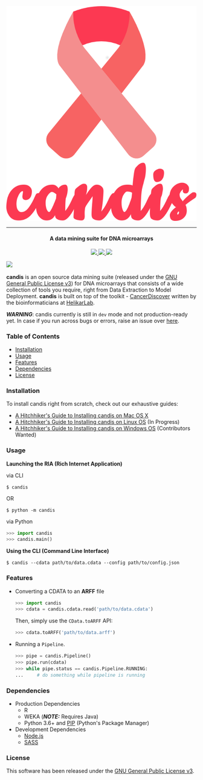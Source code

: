 <div align="center">
  <img src=".github/logo-w-title.png" width="512">
</div>

---

<h4 align="center">
  A data mining suite for DNA microarrays
</h4>

<p align="center">
  <a href="http://candis.readthedocs.io">
    <img src="https://readthedocs.org/projects/candis/badge/?version=latest"/>
  </a>
  <a href="https://saythanks.io/to/achillesrasquinha">
    <img src="https://img.shields.io/badge/Say%20Thanks-!-1EAEDB.svg?style=flat-square">
  </a>
  <a href="https://paypal.me/achillesrasquinha">
    <img src="https://img.shields.io/badge/Donate-%24-blue.svg?style=flat-square">
  </a>
</p>

![](.github/ria.gif)

**candis** is an open source data mining suite (released under the [GNU General Public License v3](LICENSE)) for DNA microarrays that consists of a wide collection of tools you require, right from Data Extraction to Model Deployment. **candis** is built on top of the toolkit - [CancerDiscover](http://github.com/HelikarLab/CancerDiscover) written by the bioinformaticians at [HelikarLab](helikarlab.org).

***WARNING***: candis currently is still in `dev` mode and not production-ready yet. In case if you run across bugs or errors, raise an issue over [here](https://github.com/achillesrasquinha/candis/issues).

### Table of Contents
* [Installation](#installation)
* [Usage](#usage)
* [Features](#features)
* [Dependencies](#dependencies)
* [License](#license)

### Installation
To install candis right from scratch, check out our exhaustive guides:
* [A Hitchhiker's Guide to Installing candis on Mac OS X](https://github.com/achillesrasquinha/candis/wiki/A-Hitchhiker's-Guide-to-Installing-candis-on-Mac-OS-X)
* [A Hitchhiker's Guide to Installing candis on Linux OS](https://github.com/achillesrasquinha/candis/wiki/A-Hitchhiker's-Guide-to-Installing-candis-on-Linux-OS) (In Progress)
* [A Hitchhiker's Guide to Installing candis on Windows OS](https://github.com/achillesrasquinha/candis/wiki/A-Hitchhiker's-Guide-to-Installing-candis-on-Windows-OS) (Contributors Wanted)

### Usage
**Launching the RIA (Rich Internet Application)**

via CLI
```
$ candis
```
OR
```
$ python -m candis
```

via Python
```python
>>> import candis
>>> candis.main()
```

**Using the CLI (Command Line Interface)**

```
$ candis --cdata path/to/data.cdata --config path/to/config.json
```

### Features
* Converting a CDATA to an **ARFF** file

  ```python
  >>> import candis
  >>> cdata = candis.cdata.read('path/to/data.cdata')
  ```

  Then, simply use the `CData.toARFF` API:

  ```python
  >>> cdata.toARFF('path/to/data.arff')
  ```

* Running a `Pipeline`.
  ```python
  >>> pipe = candis.Pipeline()
  >>> pipe.run(cdata)
  >>> while pipe.status == candis.Pipeline.RUNNING:
  ...     # do something while pipeline is running
  ```

### Dependencies
* Production Dependencies
  * R
  * WEKA (***NOTE:*** Requires Java)
  * Python 3.6+ and [PIP](https://pip.pypa.io) (Python's Package Manager)
* Development Dependencies
  * [Node.js](https://nodejs.org)
  * [SASS](http://sass-lang.com)

### License
This software has been released under the [GNU General Public License v3](LICENSE).
